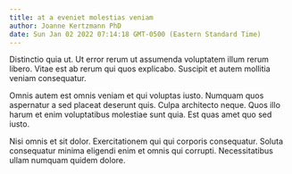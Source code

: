 ```yaml
---
title: at a eveniet molestias veniam
author: Joanne Kertzmann PhD
date: Sun Jan 02 2022 07:14:18 GMT-0500 (Eastern Standard Time)
---
```

Distinctio quia ut. Ut error rerum ut assumenda voluptatem illum rerum libero. Vitae est ab rerum qui quos explicabo. Suscipit et autem mollitia veniam consequatur.

 Omnis autem est omnis veniam et qui voluptas iusto. Numquam quos aspernatur a sed placeat deserunt quis. Culpa architecto neque. Quos illo harum et enim voluptatibus molestiae sunt quia. Est quas amet quo sed iusto.

 Nisi omnis et sit dolor. Exercitationem qui qui corporis consequatur. Soluta consequatur minima eligendi enim et omnis qui corrupti. Necessitatibus ullam numquam quidem dolore.